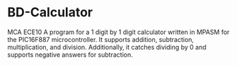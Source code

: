 # BD-Calculator

MCA ECE10
A program for a 1 digit by 1 digit calculator written in MPASM for the PIC16F887 microcontroller. It supports addition, subtraction, multiplication, and division. Additionally, it catches dividing by 0 and supports negative answers for subtraction.

